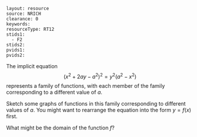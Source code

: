 ````
layout: resource
source: NRICH
clearance: 0
keywords:
resourceType: RT12
stids1:
  - F2
stids2:
pvids1:
pvids2:

````
The implicit equation
$$(x^2 + 2ay - a^2)^2 = y^2 (a^2 - x^2)$$
represents a family of functions, with each member of the family corresponding to a different value of $a$.

Sketch some graphs of functions in this family corresponding to different values of $a$.  You might want to rearrange the equation into the form $y = f(x)$ first.

What might be the domain of the function $f$?